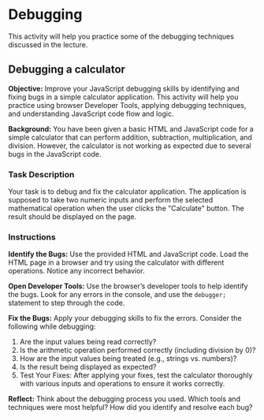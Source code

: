 # Debugging

This activity will help you practice some of the debugging techniques discussed in the lecture.

## Debugging a calculator

**Objective:** Improve your JavaScript debugging skills by identifying and fixing bugs in a simple calculator application. This activity will help you practice using browser Developer Tools, applying debugging techniques, and understanding JavaScript code flow and logic.

**Background:** You have been given a basic HTML and JavaScript code for a simple calculator that can perform addition, subtraction, multiplication, and division. However, the calculator is not working as expected due to several bugs in the JavaScript code.

### Task Description

Your task is to debug and fix the calculator application. The application is supposed to take two numeric inputs and perform the selected mathematical operation when the user clicks the "Calculate" button. The result should be displayed on the page.

### Instructions

**Identify the Bugs:** Use the provided HTML and JavaScript code. Load the HTML page in a browser and try using the calculator with different operations. Notice any incorrect behavior.

**Open Developer Tools:** Use the browser’s developer tools to help identify the bugs. Look for any errors in the console, and use the `debugger;` statement to step through the code.

**Fix the Bugs:** Apply your debugging skills to fix the errors. Consider the following while debugging:

1. Are the input values being read correctly?
2. Is the arithmetic operation performed correctly (including division by 0)?
3. How are the input values being treated (e.g., strings vs. numbers)?
4. Is the result being displayed as expected?
5. Test Your Fixes: After applying your fixes, test the calculator thoroughly with various inputs and operations to ensure it works correctly.

**Reflect:** Think about the debugging process you used. Which tools and techniques were most helpful? How did you identify and resolve each bug?
